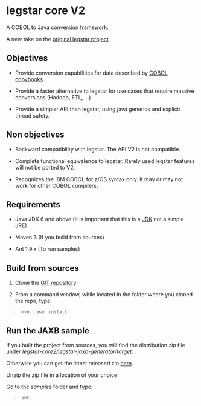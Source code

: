 legstar core V2
===============

A COBOL to Java conversion framework.

A new take on the [original legstar project](https://code.google.com/p/legstar/)

## Objectives

* Provide conversion capabilities for data described by [COBOL copybooks](http://en.wikipedia.org/wiki/Include_directive)

* Provide a faster alternative to legstar for use cases that require massive conversions (Hadoop, ETL, ...)

* Provide a simpler API than legstar, using java generics and explicit thread safety.

## Non objectives

* Backward compatibility with legstar. The API V2 is not compatible.

* Complete functional equivalence to legstar. Rarely used legstar features will not be ported to V2.

* Recognizes the IBM COBOL for z/OS syntax only. It may or may not work for other COBOL compilers.

## Requirements

* Java JDK 6 and above (It is important that this is a [JDK](http://en.wikipedia.org/wiki/Java_Development_Kit) not a simple JRE)

* Maven 3  (If you build from sources)

* Ant 1.9.x (To run samples)

## Build from sources

1. Clone the [GIT repository](https://github.com/legsem/legstar-core2.git)

2. From a command window, while located in the folder where you cloned the repo, type:

>   `mvn clean install`

## Run the JAXB sample

  If you built the project from sources, you will find the distribution *zip* file under *legstar-core2/legstar-jaxb-generator/target*.

  Otherwise you can get the latest released zip [here](http://search.maven.org/#search%7Cga%7C1%7Clegstar-jaxb-generator).

  Unzip the zip file in a location of your choice.

  Go to the *samples* folder and type:

>   `ant`

